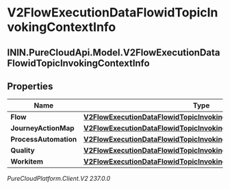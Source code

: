 # V2FlowExecutionDataFlowidTopicInvokingContextInfo

## ININ.PureCloudApi.Model.V2FlowExecutionDataFlowidTopicInvokingContextInfo

## Properties

|Name | Type | Description | Notes|
|------------ | ------------- | ------------- | -------------|
| **Flow** | [**V2FlowExecutionDataFlowidTopicInvokingFlowContext**](V2FlowExecutionDataFlowidTopicInvokingFlowContext) |  | [optional] |
| **JourneyActionMap** | [**V2FlowExecutionDataFlowidTopicInvokingJourneyActionMapContext**](V2FlowExecutionDataFlowidTopicInvokingJourneyActionMapContext) |  | [optional] |
| **ProcessAutomation** | [**V2FlowExecutionDataFlowidTopicInvokingProcessAutomationContext**](V2FlowExecutionDataFlowidTopicInvokingProcessAutomationContext) |  | [optional] |
| **Quality** | [**V2FlowExecutionDataFlowidTopicInvokingQualityContext**](V2FlowExecutionDataFlowidTopicInvokingQualityContext) |  | [optional] |
| **Workitem** | [**V2FlowExecutionDataFlowidTopicInvokingWorkitemContext**](V2FlowExecutionDataFlowidTopicInvokingWorkitemContext) |  | [optional] |



_PureCloudPlatform.Client.V2 237.0.0_
